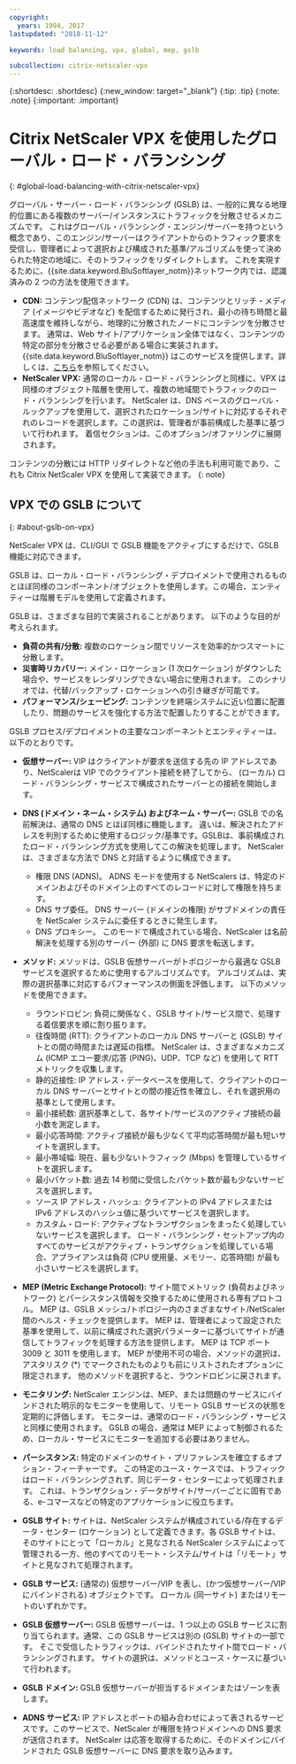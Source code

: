 ```yaml
---
copyright:
  years: 1994, 2017
lastupdated: "2018-11-12"

keywords: load balancing, vpx, global, mep, gslb

subcollection: citrix-netscaler-vpx
---
```


{:shortdesc: .shortdesc}
{:new_window: target="_blank"}
{:tip: .tip}
{:note: .note}
{:important: .important}

# Citrix NetScaler VPX を使用したグローバル・ロード・バランシング
{: #global-load-balancing-with-citrix-netscaler-vpx}

グローバル・サーバー・ロード・バランシング (GSLB) は、一般的に異なる地理的位置にある複数のサーバー/インスタンスにトラフィックを分散させるメカニズムです。 これはグローバル・バランシング・エンジン/サーバーを持つという概念であり、このエンジン/サーバーはクライアントからのトラフィック要求を受信し、管理者によって選択および構成された基準/アルゴリズムを使って決められた特定の地域に、そのトラフィックをリダイレクトします。 これを実現するために、{{site.data.keyword.BluSoftlayer_notm}}ネットワーク内では、認識済みの 2 つの方法を使用できます。

* **CDN:** コンテンツ配信ネットワーク (CDN) は、コンテンツとリッチ・メディア (イメージやビデオなど) を配信するために発行され、最小の待ち時間と最高速度を維持しながら、地理的に分散されたノードにコンテンツを分散させます。 通常は、Web サイト/アプリケーション全体ではなく、コンテンツの特定の部分を分散させる必要がある場合に実装されます。 {{site.data.keyword.BluSoftlayer_notm}} はこのサービスを提供します。詳しくは、[こちら](/docs/infrastructure/CDN?topic=CDN-getting-started)を参照してください。
* **NetScaler VPX:** 通常のローカル・ロード・バランシングと同様に、VPX は同様のオブジェクト階層を使用して、複数の地域間でトラフィックのロード・バランシングを行います。 NetScaler は、DNS ベースのグローバル・ルックアップを使用して、選択されたロケーション/サイトに対応するそれぞれのレコードを選択します。この選択は、管理者が事前構成した基準に基づいて行われます。 着信セクションは、このオプション/オファリングに展開されます。

コンテンツの分散には HTTP リダイレクトなど他の手法も利用可能であり、これも Citrix NetScaler VPX を使用して実装できます。
{: note}

## VPX での GSLB について
{: #about-gslb-on-vpx}

NetScaler VPX は、CLI/GUI で GSLB 機能をアクティブにするだけで、GSLB 機能に対応できます。

GSLB は、ローカル・ロード・バランシング・デプロイメントで使用されるものとほぼ同様のコンポーネント/オブジェクトを使用します。この場合、エンティティーは階層モデルを使用して定義されます。

GSLB は、さまざまな目的で実装されることがあります。 以下のような目的が考えられます。

* **負荷の共有/分散:** 複数のロケーション間でリソースを効率的かつスマートに分散します。
* **災害時リカバリー:** メイン・ロケーション (1 次ロケーション) がダウンした場合や、サービスをレンダリングできない場合に使用されます。 このシナリオでは、代替/バックアップ・ロケーションへの引き継ぎが可能です。
* **パフォーマンス/シェーピング:** コンテンツを終端システムに近い位置に配置したり、問題のサービスを強化する方法で配置したりすることができます。

GSLB プロセス/デプロイメントの主要なコンポーネントとエンティティーは、以下のとおりです。

* **仮想サーバー:** VIP はクライアントが要求を送信する先の IP アドレスであり、NetScalerは VIP でのクライアント接続を終了してから、 (ローカル) ロード・バランシング・サービスで構成されたサーバーとの接続を開始します。
* **DNS (ドメイン・ネーム・システム) およびネーム・サーバー:** GSLB での名前解決は、通常の DNS とほぼ同様に機能します。 違いは、解決されたアドレスを判別するために使用するロジック/基準です。GSLBは、事前構成されたロード・バランシング方式を使用してこの解決を処理します。 NetScaler は、さまざまな方法で DNS と対話するように構成できます。
	* 権限 DNS (ADNS)。 ADNS モードを使用する NetScalers は、特定のドメインおよびそのドメイン上のすべてのレコードに対して権限を持ちます。
	* DNS サブ委任。 DNS サーバー (ドメインの権限) がサブドメインの責任を NetScaler システムに委任するときに発生します。
	* DNS プロキシー。 このモードで構成されている場合、NetScaler は名前解決を処理する別のサーバー (外部) に DNS 要求を転送します。
* **メソッド:** メソッドは、GSLB 仮想サーバーがトポロジーから最適な GSLB サービスを選択するために使用するアルゴリズムです。 アルゴリズムは、実際の選択基準に対応するパフォーマンスの側面を評価します。 以下のメソッドを使用できます。
  * ラウンドロビン: 負荷に関係なく、GSLB サイト/サービス間で、処理する着信要求を順に割り振ります。
  * 往復時間 (RTT): クライアントのローカル DNS サーバーと (GSLB) サイトとの間の時間または遅延の指標。 NetScaler は、さまざまなメカニズム (ICMP エコー要求/応答 (PING)、UDP、TCP など) を使用して RTT メトリックを収集します。
  * 静的近接性: IP アドレス・データベースを使用して、クライアントのローカル DNS サーバーとサイトとの間の接近性を確立し、それを選択用の基準として使用します。
  * 最小接続数: 選択基準として、各サイト/サービスのアクティブ接続の最小数を測定します。
  * 最小応答時間: アクティブ接続が最も少なくて平均応答時間が最も短いサイトを選択します。
  * 最小帯域幅: 現在、最も少ないトラフィック (Mbps) を管理しているサイトを選択します。
  * 最小パケット数: 過去 14 秒間に受信したパケット数が最も少ないサービスを選択します。
  * ソース IP アドレス・ハッシュ: クライアントの IPv4 アドレスまたは IPv6 アドレスのハッシュ値に基づいてサービスを選択します。
  * カスタム・ロード: アクティブなトランザクションをまったく処理していないサービスを選択します。 ロード・バランシング・セットアップ内のすべてのサービスがアクティブ・トランザクションを処理している場合、アプライアンスは負荷 (CPU 使用量、メモリー、応答時間) が最も小さいサービスを選択します。

* **MEP (Metric Exchange Protocol):** サイト間でメトリック (負荷およびネットワーク) とパーシスタンス情報を交換するために使用される専有プロトコル。 MEP は、GSLB メッシュ/トポロジー内のさまざまなサイト/NetScaler 間のヘルス・チェックを提供します。 MEP は、管理者によって設定された基準を使用して、以前に構成された選択パラメーターに基づいてサイトが通信してトラフィックを処理する方法を提供します。 MEP は TCP ポート 3009 と 3011 を使用します。 MEP が使用不可の場合、メソッドの選択は、アスタリスク (*) でマークされたものよりも前にリストされたオプションに限定されます。 他のメソッドを選択すると、ラウンドロビンに戻されます。
* **モニタリング:** NetScaler エンジンは、MEP、または問題のサービスにバインドされた明示的なモニターを使用して、リモート GSLB サービスの状態を定期的に評価します。 モニターは、通常のロード・バランシング・サービスと同様に使用されます。 GSLB の場合、通常は MEP によって制御されるため、ローカル・サービスにモニターを追加する必要はありません。
* **パーシスタンス:** 特定のドメインのサイト・プリファレンスを確立するオプション・フィーチャーです。 この特定のユース・ケースでは、トラフィックはロード・バランシングされず、同じデータ・センターによって処理されます。 これは、トランザクション・データがサイト/サーバーごとに固有である、e-コマースなどの特定のアプリケーションに役立ちます。
* **GSLB サイト:** サイトは、NetScaler システムが構成されている/存在するデータ・センター (ロケーション) として定義できます。各 GSLB サイトは、そのサイトにとって「ローカル」と見なされる NetScaler システムによって管理される一方、他のすべてのリモート・システム/サイトは「リモート」サイトと見なされて処理されます。
* **GSLB サービス:** (通常の) 仮想サーバー/VIP を表し、(かつ仮想サーバー/VIPにバインドされる) オブジェクトです。 ローカル (同一サイト) またはリモートのいずれかです。
* **GSLB 仮想サーバー:** GSLB 仮想サーバーは、1 つ以上の GSLB サービスに割り当てられます。通常、この GSLB サービスは別の (GSLB) サイトの一部です。 そこで受信したトラフィックは、バインドされたサイト間でロード・バランシングされます。 サイトの選択は、メソッドとユース・ケースに基づいて行われます。
* **GSLB ドメイン:** GSLB 仮想サーバーが担当するドメインまたはゾーンを表します。
* **ADNS サービス:** IP アドレスとポートの組み合わせによって表されるサービスです。このサービスで、NetScaler が権限を持つドメインへの DNS 要求が送信されます。 NetScaler は応答を取得するために、そのドメインにバインドされた GSLB 仮想サーバーに DNS 要求を取り込みます。
